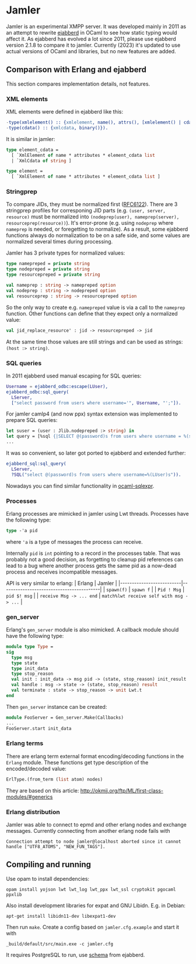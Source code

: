 # Jamler

Jamler is an experimental XMPP server.  It was developed mainly in 2011 as an
attempt to rewrite [ejabberd](https://github.com/processone/ejabberd) in OCaml
to see how static typing would affect it.
As ejabberd has evolved a lot since 2011, please use ejabberd version 2.1.8 to
compare it to jamler.
Currently (2023) it's updated to use actual versions of OCaml and libraries,
but no new features are added.

## Comparison with Erlang and ejabberd

This section compares implementation details, not features.

### XML elements

XML elements were defined in ejabberd like this:
```erlang
-type(xmlelement() :: {xmlelement, name(), attrs(), [xmlelement() | cdata()]}).
-type(cdata() :: {xmlcdata, binary()}).
```

It is similar in jamler:
```ocaml
type element_cdata =
  [ `XmlElement of name * attributes * element_cdata list
  | `XmlCdata of string ]

type element =
  [ `XmlElement of name * attributes * element_cdata list ]
```

### Stringprep

To compare JIDs, they must be normalized first
([RFC6122](https://tools.ietf.org/html/rfc6122)).  There are 3 stringprep
profiles for corresponing JID parts (e.g. `(user, server, resource)` must be
normalized into `(nodeprep(user), nameprep(server), resourceprep(resource))`).
It's error-prone (e.g. using `nodeprep` where `nameprep` is needed, or
foregetting to normalize).  As a result, some ejabberd functions always do
normalization to be on a safe side, and some values are normalized several
times during processing.

Jamler has 3 private types for normalized values:
```ocaml
type namepreped = private string
type nodepreped = private string
type resourcepreped = private string

val nameprep : string -> namepreped option
val nodeprep : string -> nodepreped option
val resourceprep : string -> resourcepreped option
```
So the only way to create e.g. `namepreped` value is via a call to the `nameprep`
function.  Other functions can define that they expect only a normalized value:
```ocaml
val jid_replace_resource' : jid -> resourcepreped -> jid
```
At the same time those values are still strings and can be used as strings:
`(host :> string)`.

### SQL queries

In 2011 ejabberd used manual escaping for SQL queries:
```erlang
Username = ejabberd_odbc:escape(LUser),
ejabberd_odbc:sql_query(
  LServer,
  ["select password from users where username='", Username, "';"]).
```

For jamler camlp4 (and now ppx) syntax extension was implemented to prepare SQL
queries:
```ocaml
let suser = (user : Jlib.nodepreped :> string) in
let query = [%sql {|SELECT @(password)s from users where username = %(suser)s|}] in
...
```
It was so convenient, so later got ported to ejabberd and extended further:
```erlang
ejabberd_sql:sql_query(
  LServer,
  ?SQL("select @(password)s from users where username=%(LUser)s")).
```

Nowadays you can find similar functionality in
[ocaml-sqlexpr](https://github.com/mfp/ocaml-sqlexpr).


### Processes

Erlang processes are mimicked in jamler using Lwt threads.  Processes have the
following type:
```ocaml
type -'a pid
```
where `'a` is a type of messages the process can receive.

Internally `pid` is `int` pointing to a record in the processes table.  That
was probably not a good decision, as forgetting to cleanup pid references can
lead to a bug where another process gets the same pid as a now-dead process and
receives incompatible messages.

API is very similar to erlang:
| Erlang                   | Jamler                                   |
|--------------------------|------------------------------------------|
| `spawn(f)`               | `spawn f`                                |
| `Pid ! Msg`              | `pid $! msg`                             |
| `receive Msg -> ... end` | `match%lwt receive self with msg -> ...` |


### gen_server

Erlang's `gen_server` module is also mimicked.  A callback module should have the
following type:
```ocaml
module type Type =
sig
  type msg
  type state
  type init_data
  type stop_reason
  val init : init_data -> msg pid -> (state, stop_reason) init_result
  val handle : msg -> state -> (state, stop_reason) result
  val terminate : state -> stop_reason -> unit Lwt.t
end
```
Then `gen_server` instance can be created:
```ocaml
module FooServer = Gen_server.Make(Callbacks)
...
FooServer.start init_data
```

### Erlang terms

There are erlang term external format encoding/decoding functions in the
`Erlang` module.  These functions get type description of the encoded/decoded
value:
```ocaml
ErlType.(from_term (list atom) nodes)
```
They are based on this article:
http://okmij.org/ftp/ML/first-class-modules/#generics


### Erlang distribution

Jamler was able to connect to epmd and other erlang nodes and exchange
messages.  Currently connecting from another erlang node fails with
```
Connection attempt to node jamler@localhost aborted since it cannot handle ["UTF8_ATOMS", "NEW_FUN_TAGS"].
```

## Compiling and running

Use opam to install dependencies:

```
opam install yojson lwt lwt_log lwt_ppx lwt_ssl cryptokit pgocaml ppxlib
```

Also install development libraries for expat and GNU Libidn.  E.g. in Debian:
```
apt-get install libidn11-dev libexpat1-dev
```

Then run `make`.  Create a config based on `jamler.cfg.example` and start it with
```
_build/default/src/main.exe -c jamler.cfg
```

It requires PostgreSQL to run, use
[schema](https://github.com/processone/ejabberd/blob/v2.1.8/src/odbc/pg.sql)
from ejabberd.
